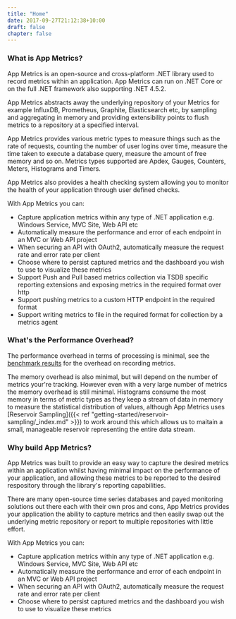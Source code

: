 ```yaml
---
title: "Home"
date: 2017-09-27T21:12:38+10:00
draft: false
chapter: false
---
```


### What is App Metrics?

App Metrics is an open-source and cross-platform .NET library used to record metrics within an application. App Metrics can run on .NET Core or on the full .NET framework also supporting .NET 4.5.2.

App Metrics abstracts away the underlying repository of your Metrics for example InfluxDB, Prometheus, Graphite, Elasticsearch etc, by sampling and aggregating in memory and providing extensibility points to flush metrics to a repository at a specified interval.

App Metrics provides various metric types to measure things such as the rate of requests, counting the number of user logins over time, measure the time taken to execute a database query, measure the amount of free memory and so on. Metrics types supported are Apdex, Gauges, Counters, Meters, Histograms and Timers.

App Metrics also provides a health checking system allowing you to monitor the health of your application through user defined checks.

With App Metrics you can:

+ Capture application metrics within any type of .NET application e.g. Windows Service, MVC Site, Web API etc
+ Automatically measure the performance and error of each endpoint in an MVC or Web API project
+ When securing an API with OAuth2, automatically measure the request rate and error rate per client
+ Choose where to persist captured metrics and the dashboard you wish to use to visualize these metrics
+ Support Push and Pull based metrics collection via TSDB specific reporting extensions and exposing metrics in the required format over http
+ Support pushing metrics to a custom HTTP endpoint in the required format
+ Support writing metrics to file in the required format for collection by a metrics agent

### What's the Performance Overhead?

The performance overhead in terms of processing is minimal, see the [benchmark results](https://github.com/AppMetrics/AppMetrics/tree/master/benchmarks/App.Metrics.Benchmarks.Runner/BenchmarkDotNet.Artifacts/results) for the overhead on recording metrics.

The memory overhead is also minimal, but will depend on the number of metrics your're tracking. However even with a very large number of metrics the memory overhead is still minimal. Histograms consume the most memory in terms of metric types as they keep a stream of data in memory to measure the statistical distribution of values, although App Metrics uses [Reservoir Sampling]({{< ref "getting-started/reservoir-sampling/_index.md" >}}) to work around this which allows us to maitain a small, manageable reservoir representing the entire data stream.

### Why build App Metrics?

App Metrics was built to provide an easy way to capture the desired metrics within an application whilst having minimal impact on the performance of your application, and allowing these metrics to be reported to the desired respository through the library's reporting capabilities.

There are many open-source time series databases and payed monitoring solutions out there each with their own pros and cons, App Metrics provides your application the ability to capture metrics and then easily swap out the underlying metric repository or report to multiple repositories with little effort.

With App Metrics you can:

+ Capture application metrics within any type of .NET application e.g. Windows Service, MVC Site, Web API etc
+ Automatically measure the performance and error of each endpoint in an MVC or Web API project
+ When securing an API with OAuth2, automatically measure the request rate and error rate per client
+ Choose where to persist captured metrics and the dashboard you wish to use to visualize these metrics